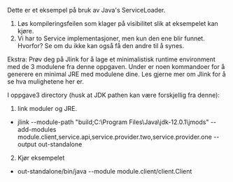 Dette er et eksempel på bruk av Java's ServiceLoader.
1. Løs kompileringsfeilen som klager på visibilitet slik at eksempelet kan kjøre.
2. Vi har to Service implementasjoner, men kun den ene blir funnet. Hvorfor? Se om du ikke kan også få den andre til å synes.

Ekstra:
Prøv deg på Jlink for å lage et minimalistisk runtime environment med de 3 modulene fra denne oppgaven. Under er noen kommandoer for å generere en minimal JRE med modulene dine. Les gjerne mer om Jlink for å se hva mulighetene her er.

I oppgave3 directory (husk at JDK pathen kan være forskjellig fra denne):

1. link moduler og JRE.
 - jlink --module-path "build;C:\Program Files\Java\jdk-12.0.1\jmods" --add-modules   module.client,service.api,service.provider.two,service.provider.one --output out-standalone

2. Kjør eksempelet
 - out-standalone/bin/java --module module.client/client.Client
